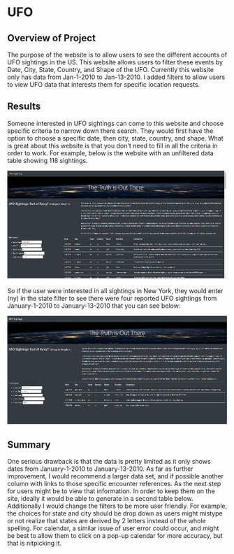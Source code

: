 # UFO

## Overview of Project

The purpose of the website is to allow users to see the different accounts of UFO sightings in the US. This website allows users to filter these events by Date, City, State, Country, and Shape of the UFO. Currently this website only has data from Jan-1-2010 to Jan-13-2010. I added filters to allow users to view UFO data that interests them for specific location requests.

## Results
Someone interested in UFO sightings can come to this website and choose specific criteria to narrow down there search. They would first have the option to choose a specific date, then city, state, country, and shape. What is great about this website is that you don't need to fill in all the criteria in order to work. For example, below is the website with an unfiltered data table showing 118 sightings.

![UFO](Resources/Unfiltered_website.png)

So if the user were interested in all sightings in New York, they would enter (ny) in the state filter to see there were four reported UFO sightings from January-1-2010 to January-13-2010 that you can see below:

![UFO](Resources/nyfiltered_website.png)

## Summary

One serious drawback is that the data is pretty limited as it only shows dates from January-1-2010 to January-13-2010. As far as further improvement, I would recommend a larger data set, and if possible another column with links to those specific encounter references. As the next step for users might be to view that information. In order to keep them on the site, ideally it would be able to generate in a second table below. Additionally I would change the filters to be more user friendly. For example, the choices for state and city should be drop down as users might mistype or not realize that states are derived by 2 letters instead of the whole spelling. For calendar, a similar issue of user error could occur, and might be best to allow them to click on a pop-up calendar for more accuracy, but that is nitpicking it.
